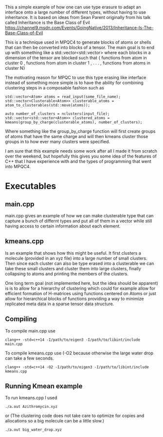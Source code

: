 This a simple example of how one can use type erasure to adapt an interface
onto a large number of different types, without having to use inheritance. 
It is based on ideas from Sean Parent originally from his talk called 
Inheritance is the Base Class of Evil 
https://channel9.msdn.com/Events/GoingNative/2013/Inheritance-Is-The-Base-Class-of-Evil

This is a technique used in MPQC4 to generate blocks of atoms or shells that
can then be converted into blocks of a tensor. The main goal is to end up with something like a std::vector<std::vector<Atom>> where each blocks in a dimension of the tensor are blocked such that { functions from atom in cluster 0 , functions from atom in cluster 1 , . . . , functions from atoms in cluster N}

The motivating reason for MPQC to use this type erasing like interface instead of something more simple is to have the ability for combining clustering steps in a composable fashion such as 
```
std::vector<Atom> atoms = read_input(some_file_name);
std::vector<Clusterable<Atom>> clusterable_atoms = atom_to_clusterables(std::move(atoms));

auto number_of_clusters = nclusters(input_file);
std::vector<std::vector<Atom>> clustered_atoms = kmeans(group_by_charge(clusterable_atoms), number_of_clusters);
```

Where something like the group_by_charge function will first create groups of
atoms that have the same charge and will then kmeans cluster those groups in
to how ever many clusters were specified. 

I am sure that this example needs some work after all I made it from scratch
over the weekend, but hopefully this gives you some idea of the features of C++
that I have experience with and the types of programming that went into MPQC4.

# Executables
## main.cpp
main.cpp gives an example of how we can make clusterable type that can capture
a bunch of differnt types and put all of them in a vector while still having
access to certain information about each element. 

## kmeans.cpp
Is an example that shows how this might be useful.  It first clusters a molecule
(provided in an xyz file) into a large number of small clusters.  Then since
each cluster can also be type erased into a clusterable we can take these small
clusters and cluster them into large clusters, finally collapsing to atoms and
printing the members of the clusters. 

One long term goal (not implemented here, but the idea should be apparent) is
is to allow for a hierarchy of clustering which could for example allow for
efficient formation of H-matrices using functions centered on Atoms or just
allow for hierarchical blocks of functions providing a way to minimize
replicated meta data in a sparse tensor data structure. 

## Compiling
To compile main.cpp use

```
clang++ -std=c++14 -I/path/to/eigen3 -I/path/to/libint/include main.cpp
```

To compile kmeans.cpp use (-O2 because otherwise the large water drop can take
a few seconds.

```
clang++ -std=c++14 -O2 -I/path/to/eigen3 -I/path/to/libint/include kmeans.cpp
```

## Running Kmean example

To run kmeans.cpp I used 

```
./a.out Azithromycin.xyz
```

or (The clustering code does not take care to optimize for copies and
allocations so a big molecule can be a little slow.)

```
./a.out big_water_drop.xyz
```

